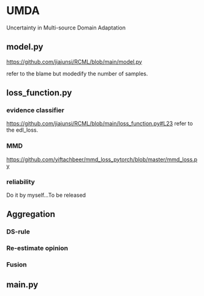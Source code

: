 # UMDA
Uncertainty in Multi-source Domain Adaptation

## model.py
https://github.com/jiajunsi/RCML/blob/main/model.py

refer to the blame but modedify the number of samples.

## loss_function.py
### evidence classifier
https://github.com/jiajunsi/RCML/blob/main/loss_function.py#L23
refer to the edl_loss.
### MMD
https://github.com/yiftachbeer/mmd_loss_pytorch/blob/master/mmd_loss.py
### reliability 
Do it by myself...To be released
## Aggregation
### DS-rule
### Re-estimate opinion
### Fusion

## main.py
